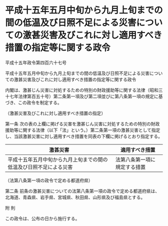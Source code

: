 # 平成十五年五月中旬から九月上旬までの間の低温及び日照不足による災害についての激甚災害及びこれに対し適用すべき措置の指定等に関する政令

平成十五年政令第四百六十七号

平成十五年五月中旬から九月上旬までの間の低温及び日照不足による災害についての激甚災害及びこれに対し適用すべき措置の指定等に関する政令

内閣は、激甚じん災害に対処するための特別の財政援助等に関する法律（昭和三十七年法律第百五十号）第二条第一項及び第二項並びに第八条第一項の規定に基づき、この政令を制定する。

（激甚災害及びこれに対し適用すべき措置の指定）

第一条 次の表の上欄に掲げる災害を激甚じん災害に対処するための特別の財政援助等に関する法律（以下「法」という。）第二条第一項の激甚災害として指定し、当該激甚災害に対し適用すべき措置を同表の下欄に掲げるとおり指定する。

激甚災害 | 適用すべき措置  
---|---  
平成十五年五月中旬から九月上旬までの間の低温及び日照不足による災害 | 法第八条第一項に規定する措置  
  
（法第八条第一項の政令で定める都道府県）

第二条 前条の激甚災害についての法第八条第一項の政令で定める都道府県は、北海道、青森県、岩手県、宮城県、秋田県、山形県及び福島県とする。

附 則

この政令は、公布の日から施行する。
